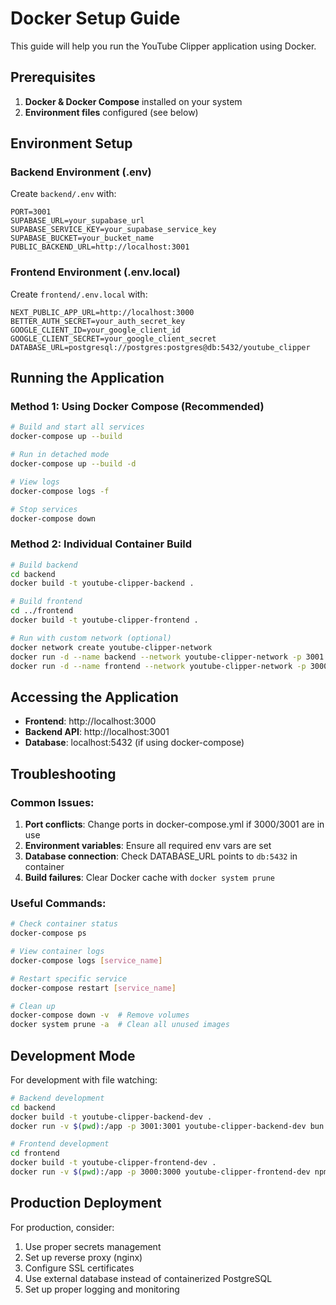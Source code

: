 # Docker Setup Guide

This guide will help you run the YouTube Clipper application using Docker.

## Prerequisites

1. **Docker & Docker Compose** installed on your system
2. **Environment files** configured (see below)

## Environment Setup

### Backend Environment (.env)

Create `backend/.env` with:

```env
PORT=3001
SUPABASE_URL=your_supabase_url
SUPABASE_SERVICE_KEY=your_supabase_service_key
SUPABASE_BUCKET=your_bucket_name
PUBLIC_BACKEND_URL=http://localhost:3001
```

### Frontend Environment (.env.local)

Create `frontend/.env.local` with:

```env
NEXT_PUBLIC_APP_URL=http://localhost:3000
BETTER_AUTH_SECRET=your_auth_secret_key
GOOGLE_CLIENT_ID=your_google_client_id
GOOGLE_CLIENT_SECRET=your_google_client_secret
DATABASE_URL=postgresql://postgres:postgres@db:5432/youtube_clipper
```

## Running the Application

### Method 1: Using Docker Compose (Recommended)

```bash
# Build and start all services
docker-compose up --build

# Run in detached mode
docker-compose up --build -d

# View logs
docker-compose logs -f

# Stop services
docker-compose down
```

### Method 2: Individual Container Build

```bash
# Build backend
cd backend
docker build -t youtube-clipper-backend .

# Build frontend
cd ../frontend
docker build -t youtube-clipper-frontend .

# Run with custom network (optional)
docker network create youtube-clipper-network
docker run -d --name backend --network youtube-clipper-network -p 3001:3001 youtube-clipper-backend
docker run -d --name frontend --network youtube-clipper-network -p 3000:3000 youtube-clipper-frontend
```

## Accessing the Application

- **Frontend**: http://localhost:3000
- **Backend API**: http://localhost:3001
- **Database**: localhost:5432 (if using docker-compose)

## Troubleshooting

### Common Issues:

1. **Port conflicts**: Change ports in docker-compose.yml if 3000/3001 are in use
2. **Environment variables**: Ensure all required env vars are set
3. **Database connection**: Check DATABASE_URL points to `db:5432` in container
4. **Build failures**: Clear Docker cache with `docker system prune`

### Useful Commands:

```bash
# Check container status
docker-compose ps

# View container logs
docker-compose logs [service_name]

# Restart specific service
docker-compose restart [service_name]

# Clean up
docker-compose down -v  # Remove volumes
docker system prune -a  # Clean all unused images
```

## Development Mode

For development with file watching:

```bash
# Backend development
cd backend
docker build -t youtube-clipper-backend-dev .
docker run -v $(pwd):/app -p 3001:3001 youtube-clipper-backend-dev bun run dev

# Frontend development
cd frontend
docker build -t youtube-clipper-frontend-dev .
docker run -v $(pwd):/app -p 3000:3000 youtube-clipper-frontend-dev npm run dev
```

## Production Deployment

For production, consider:

1. Use proper secrets management
2. Set up reverse proxy (nginx)
3. Configure SSL certificates
4. Use external database instead of containerized PostgreSQL
5. Set up proper logging and monitoring